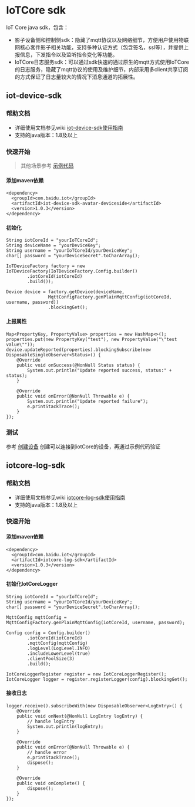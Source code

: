 # IoTCore sdk
IoT Core java sdk，包含：
- 影子设备侧和控制侧sdk：隐藏了mqtt协议以及网络细节，方便用户使用物联网核心套件影子相关功能，支持多种认证方式（包含签名，ssl等），并提供上报信息，下发指令以及监听指令变化等功能。
- IoTCore日志服务sdk：可以通过sdk快速的通过原生的mqtt方式使用IoTCore的日志服务，隐藏了mqtt协议的使用及维护细节，内部采用多client共享订阅的方式保证了日志量较大的情况下消息通道的拓展性。

## iot-device-sdk
### 帮助文档
* 详细使用文档参见wiki [iot-device-sdk使用指南](https://github.com/baidu/iotcore-sdk-java/wiki)
* 支持的java版本：1.8及以上

    
### 快速开始
>其他场景参考 [示例代码](https://github.com/baidu/iotcore-sdk-java/tree/main/iot-device-sdk-avatar-samples/src/main/java/com/baidu/iot/device/sdk/avatar/samples)
#### 添加maven依赖
```$xslt
<dependency>
  <groupId>com.baidu.iot</groupId>
  <artifactId>iot-device-sdk-avatar-deviceside</artifactId>
  <version>1.0.3</version>
</dependency>
```
#### 初始化
```$xslt
String iotCoreId = "yourIoTCoreId"; 
String deviceName = "yourDeviceKey";  
String username = "yourIoTCoreId/yourDeviceKey";
char[] password = "yourDeviceSecret".toCharArray();

IoTDeviceFactory factory = new IoTDeviceFactory(IoTDeviceFactory.Config.builder()
        .iotCoreId(iotCoreId)
        .build());

Device device = factory.getDevice(deviceName,
                MqttConfigFactory.genPlainMqttConfig(iotCoreId, username, password))
                .blockingGet();
```

#### 上报属性
```$xslt
Map<PropertyKey, PropertyValue> properties = new HashMap<>();
properties.put(new PropertyKey("test"), new PropertyValue("\"test value\""));
device.updateReported(properties).blockingSubscribe(new DisposableSingleObserver<Status>() {
    @Override
    public void onSuccess(@NonNull Status status) {
        System.out.println("Update reported success, status:" + status);
    }

    @Override
    public void onError(@NonNull Throwable e) {
        System.out.println("Update reported failure");
        e.printStackTrace();
    }
});
```
### 测试
参考 [创建设备](https://cloud.baidu.com/doc/IoTCore/s/rk7omsf4h) 创建可以连接到iotCore的设备，再通过示例代码验证

## iotcore-log-sdk
### 帮助文档
* 详细使用文档参见wiki [iotcore-log-sdk使用指南](https://github.com/baidu/iotcore-sdk-java/wiki/%E6%97%A5%E5%BF%97%E6%9C%8D%E5%8A%A1SDK)
* 支持的java版本：1.8及以上
    
### 快速开始

#### 添加maven依赖
```$xslt
<dependency>
  <groupId>com.baidu.iot</groupId>
  <artifactId>iotcore-log-sdk</artifactId>
  <version>1.0.3</version>
</dependency>
```
#### 初始化IotCoreLogger
```$xslt
String iotCoreId = "yourIoTCoreId";
String username = "yourIoTCoreId/yourDeviceKey";
char[] password = "yourDeviceSecret".toCharArray();

MqttConfig mqttConfig = MqttConfigFactory.genPlainMqttConfig(iotCoreId, username, password);

Config config = Config.builder()
        .iotCoreId(iotCoreId)
        .mqttConfig(mqttConfig)
        .logLevel(LogLevel.INFO)
        .includeLowerLevel(true)
        .clientPoolSize(3)
        .build();

IotCoreLoggerRegister register = new IotCoreLoggerRegister();
IotCoreLogger logger = register.registerLogger(config).blockingGet();
```

#### 接收日志
```$xslt
logger.receive().subscribeWith(new DisposableObserver<LogEntry>() {
    @Override
    public void onNext(@NonNull LogEntry logEntry) {
        // handle logEntry
        System.out.println(logEntry);
    }

    @Override
    public void onError(@NonNull Throwable e) {
        // handle error
        e.printStackTrace();
        dispose();
    }

    @Override
    public void onComplete() {
        dispose();
    }
});
```


